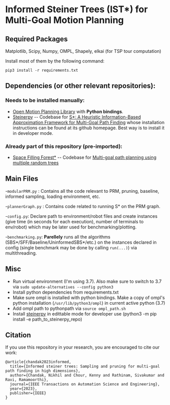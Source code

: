 # Informed Steiner Trees (IST*) for Multi-Goal Motion Planning 

## Required Packages 

Matplotlib, Scipy, Numpy, OMPL, Shapely, elkai (for TSP tour computation)

Install most of them by the following command:

```
pip3 install -r requirements.txt
```

## Dependencies (or other relevant repositories):

### Needs to be installed manually:

- [Open Motion Planning Library](https://github.com/ompl/ompl) with **Python bindings**.
- [Steinerpy](https://github.com/Kchour/steinerpy) -- Codebase for [S*: A Heuristic Information-Based Approximation Framework for Multi-Goal Path Finding](https://ojs.aaai.org/index.php/ICAPS/article/view/15950) whose installation instructions can be found at its github homepage. Best way is to install it in developer mode.

### Already part of this repository (pre-imported):

- [Space Filling Forest*](https://github.com/ctu-mrs/space_filling_forest_star) -- Codebase for [Multi-goal path planning using multiple random trees](https://ieeexplore.ieee.org/abstract/document/9385932)

## Main Files 

-`modularPRM.py` : Contains all the code relevant to PRM, pruning, baseline, informed sampling, loading environment, etc.

-`plannerGraph.py` : Contains code related to running S* on the PRM graph. 

-`config.py`: Declare path to environment/robot files and create instances (give time (in seconds for each execution), number of terminals to env/robot) which may be later used for benchmarking/plotting. 

-`benchmarking.py`: **Parellely** runs all the algorithms (SBS*/SFF/Baseline/UninformedSBS*/etc.) on the instances declared in config (single benchmark may be done by calling `run(...)`) via multithreading. 

## Misc

- Run virtual environment (I'm using 3.7). Also make sure to switch to 3.7 via `sudo update-alternatives --config python3`
- Install python dependencies from requirements.txt
- Make sure ompl is installed with python bindings. Make a copy of ompl's python installation (`/usr/lib/python3/ompl`) in current active python (3.7)
- Add ompl path to pythonpath via `source ompl_path.sh`
- Install [steinerpy](https://github.com/Kchour/steinerpy) in edittable mode for developer use (python3 -m pip install -e path_to_steinerpy_repo) 

## Citation 

If you use this repository in your research, you are encouraged to cite our work:

``` 
@article{chandak2023informed,
  title={Informed steiner trees: Sampling and pruning for multi-goal path finding in high dimensions},
  author={Chandak, Nikhil and Chour, Kenny and Rathinam, Sivakumar and Ravi, Ramamoorthi},
  journal={IEEE Transactions on Automation Science and Engineering},
  year={2023},
  publisher={IEEE}
}
```
